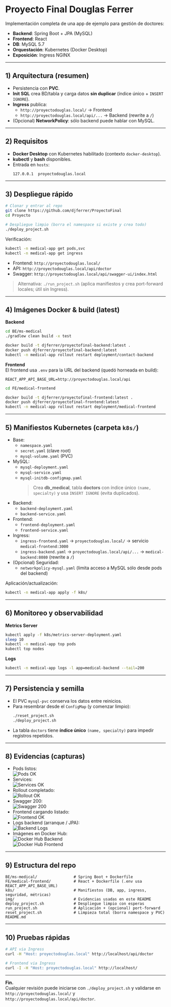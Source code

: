 # Proyecto Final Douglas Ferrer

Implementación completa de una app de ejemplo para gestión de doctores:
- **Backend**: Spring Boot + JPA (MySQL)
- **Frontend**: React
- **DB**: MySQL 5.7
- **Orquestación**: Kubernetes (Docker Desktop)
- **Exposición**: Ingress NGINX


---

## 1) Arquitectura (resumen)

- Persistencia con **PVC**.
- **Init SQL** crea BD/tabla y carga datos **sin duplicar** (índice único + `INSERT IGNORE`).
- **Ingress** publica:
  - `http://proyectodouglas.local/` → Frontend
  - `http://proyectodouglas.local/api/...` → Backend (rewrite a `/`)
- (Opcional) **NetworkPolicy**: sólo backend puede hablar con MySQL.

---

## 2) Requisitos

- **Docker Desktop** con Kubernetes habilitado (contexto `docker-desktop`).
- **kubectl** y **bash** disponibles.
- Entrada en `hosts`:
  ```
  127.0.0.1  proyectodouglas.local
  ```

---

## 3) Despliegue rápido

```bash
# Clonar y entrar al repo
git clone https://github.com/djferrer/ProyectoFinal
cd Proyecto

# Despliegue limpio (borra el namespace si existe y crea todo)
./deploy_project.sh
```

Verificación:

```bash
kubectl -n medical-app get pods,svc
kubectl -n medical-app get ingress
```

- Frontend: `http://proyectodouglas.local/`
- API: `http://proyectodouglas.local/api/doctor`
- Swagger: `http://proyectodouglas.local/api/swagger-ui/index.html`

> Alternativa: `./run_project.sh` (aplica manifiestos y crea port-forward locales; útil sin Ingress).

---

## 4) Imágenes Docker & build (latest)

**Backend**
```bash
cd BE/ms-medical
./gradlew clean build -x test

docker build -t djferrer/proyectofinal-backend:latest .
docker push djferrer/proyectofinal-backend:latest
kubectl -n medical-app rollout restart deployment/contact-backend
```

**Frontend**  
El frontend usa `.env` para la URL del backend (quedó horneada en build):
```
REACT_APP_API_BASE_URL=http://proyectodouglas.local/api
```

```bash
cd FE/medical-frontend

docker build -t djferrer/proyectofinal-frontend:latest .
docker push djferrer/proyectofinal-frontend:latest
kubectl -n medical-app rollout restart deployment/medical-frontend
```

---

## 5) Manifiestos Kubernetes (carpeta `k8s/`)

- Base:
  - `namespace.yaml`
  - `secret.yaml` (clave root)
  - `mysql-volume.yaml` (PVC)
- MySQL:
  - `mysql-deployment.yaml`
  - `mysql-service.yaml`
  - `mysql-initdb-configmap.yaml`  
    > Crea **db_medical**, tabla **doctors** con índice único `(name, specialty)` y usa `INSERT IGNORE` (evita duplicados).
- Backend:
  - `backend-deployment.yaml`
  - `backend-service.yaml`
- Frontend:
  - `frontend-deployment.yaml`
  - `frontend-service.yaml`
- Ingress:
  - `ingress-frontend.yaml`  → `proyectodouglas.local/` → servicio `medical-frontend:3000`
  - `ingress-backend.yaml`   → `proyectodouglas.local/api/...` → `medical-backend:8080` (rewrite a `/`)
- (Opcional) Seguridad:
  - `networkpolicy-mysql.yaml` (limita acceso a MySQL sólo desde pods del backend)

Aplicación/actualización:
```bash
kubectl -n medical-app apply -f k8s/
```

---

## 6) Monitoreo y observabilidad

**Metrics Server**
```bash
kubectl apply -f k8s/metrics-server-deployment.yaml
sleep 10
kubectl -n medical-app top pods
kubectl top nodes
```

**Logs**
```bash
kubectl -n medical-app logs -l app=medical-backend --tail=200
```

---

## 7) Persistencia y semilla

- El PVC `mysql-pvc` conserva los datos entre reinicios.
- Para resembrar desde el `ConfigMap` (y comenzar limpio):
  ```bash
  ./reset_project.sh
  ./deploy_project.sh
  ```
- La tabla `doctors` tiene **índice único** `(name, specialty)` para impedir registros repetidos.

---

## 8) Evidencias (capturas)

- Pods listos:  
  ![Pods OK](img/pods-ok.png)
- Services:  
  ![Services OK](img/svc-ok.png)
- Rollout completado:  
  ![Rollout OK](img/rollout-ok.png)
- Swagger 200:  
  ![Swagger 200](img/swagger-200.png)
- Frontend cargando listado:  
  ![Frontend OK](img/frontend-ok.png)
- Logs backend (arranque / JPA):  
  ![Backend Logs](img/backend-logs.png)
- Imágenes en Docker Hub:  
  ![Docker Hub Backend](img/dockerhub-backend.png)  
  ![Docker Hub Frontend](img/dockerhub-frontend.png)

---

## 9) Estructura del repo

```
BE/ms-medical/                # Spring Boot + Dockerfile
FE/medical-frontend/          # React + Dockerfile (.env usa REACT_APP_API_BASE_URL)
k8s/                          # Manifiestos (DB, app, ingress, seguridad, métricas)
img/                          # Evidencias usadas en este README
deploy_project.sh             # Despliegue limpio con esperas
run_project.sh                # Aplicación + (opcional) port-forward
reset_project.sh              # Limpieza total (borra namespace y PVC)
README.md
```

---

## 10) Pruebas rápidas

```bash
# API via Ingress
curl -H "Host: proyectodouglas.local" http://localhost/api/doctor

# Frontend via Ingress
curl -I -H "Host: proyectodouglas.local" http://localhost/
```

---

**Fin.**  
Cualquier revisión puede iniciarse con `./deploy_project.sh` y validarse en `http://proyectodouglas.local/` y `http://proyectodouglas.local/api/doctor`.
